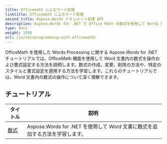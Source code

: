 ```yaml
---
title: Officemath によるワード処理
linktitle: Officemath によるワード処理
second_title: Aspose.Words ドキュメント処理 API
description: Aspose.Words for .NET で Office Math の数式を使用して Words Processing を探索します。Word 文書で数式を作成、編集、および書式設定するためのステップバイステップのチュートリアルとサンプル コードです。
type: docs
weight: 1550
url: /ja/net/programming-with-officemath/
---
```

OfficeMath を使用した Words Processing に関する Aspose.Words for .NET チュートリアルでは、OfficeMath 機能を使用して Word 文書内の数式を操作および書式設定する方法を説明します。数式の作成、変更、削除の方法や、特定のスタイルと書式設定を適用する方法を学習します。これらのチュートリアルでは、Word 文書内の数式の操作について深く理解できます。

 ## チュートリアル
| タイトル | 説明 |
| --- | --- |
| [数式](./math-equations/) | Aspose.Words for .NET を使用して Word 文書に数式を追加する方法を学習します。 |